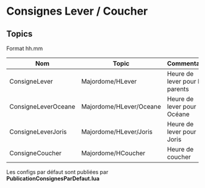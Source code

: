 # Consignes Lever / Coucher

## Topics

Format hh.mm

Nom | Topic | Commentaire
--- | ----- | -----
ConsigneLever | Majordome/HLever | Heure de lever pour les parents
ConsigneLeverOceane | Majordome/HLever/Oceane | Heure de lever pour Océane
ConsigneLeverJoris | Majordome/HLever/Joris | Heure de lever pour Joris
ConsigneCoucher | Majordome/HCoucher | Heure de coucher

Les configs par défaut sont publiées par **PublicationConsignesParDefaut.lua**

